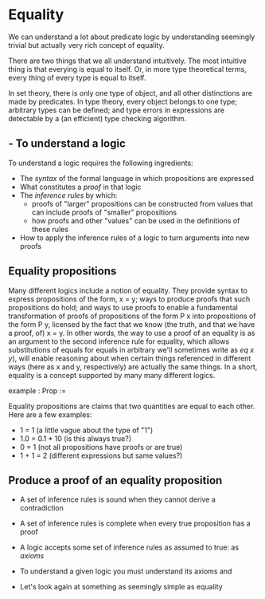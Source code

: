# Equality

We can understand a lot about predicate logic by
understanding seemingly trivial but actually very
rich concept of equality.

There are two things that we all understand intuitively. The most intuitive thing is that everying is equal to itself. Or, in more type theoretical terms, every thing of every type is equal to itself. 

In set theory, there is only one type of object, and all  other distinctions are made by predicates. In type theory, every object belongs to one type; arbitrary types can be defined; and type errors in expressions are detectable by a (an efficient) type checking algorithm.

## - To understand a logic

To understand a logic requires the following ingredients:

- The *syntax* of the formal language in which propositions are expressed
- What constitutes a *proof* in that logic
- The *inference rules* by which:
  - proofs of "larger" propositions can be constructed from values that can include proofs of "smaller" propositions
  - how proofs and other "values" can be used in the definitions of these rules
- How to apply the inference rules of a logic to turn arguments into new proofs

## Equality propositions

Many different logics include a notion of equality. They provide syntax to express propositions of the form, x = y; ways to produce proofs that such propositions do hold; and ways to use proofs to enable a fundamental transformation of proofs of propositions of the form P x into propositions of the form P y, licensed by the fact that we know (the truth, and that we have a proof, of) x = y. In other words, the way to use a proof of an equality is as an argument to the second inference rule for equality, which allows substitutions of equals for equals in arbitrary we'll sometimes write as *eq x
y*), will enable reasoning about when certain things referenced in different ways (here as x and y, respectively) are actually the same things. In a short, equality is a concept supported by many many different logics.

example : Prop := 

Equality propositions are claims that two quantities are equal to each other. Here are a few examples:

- 1 = 1 (a little vague about the type of "1")
- 1.0 = 0.1 * 10 (is this always true?)
- 0 = 1 (not all propositions have proofs or are true)
- 1 + 1 = 2 (different expressions but same values?)
  
## Produce a proof of an equality proposition


- A set of inference rules is sound when they cannot derive a contradiction
- A set of inference rules is complete when every true proposition has a proof
- A logic accepts some set of inference rules as assumed to true: as *axioms*
  
- To understand a given logic you must understand its axioms and
- Let's look again at something as seemingly simple as equality
  